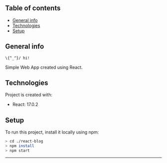 ## Table of contents

- [General info](#general-info)
- [Technologies](#technologies)
- [Setup](#setup)

## General info

```
\{^_^}/ hi!
```

Simple Web App created using React.

## Technologies

Project is created with:

- React: 17.0.2

## Setup

To run this project, install it locally using npm:

```bash
> cd ./react-blog
> npm install
> npm start
```

---
